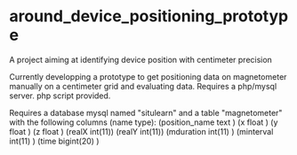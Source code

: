 # around_device_positioning_prototype
A project aiming at identifying device position with centimeter precision

Currently developping a prototype to get positioning data on magnetometer manually on a centimeter grid and evaluating data. Requires a php/mysql server. php script provided.

Requires a database mysql named "situlearn" and a table "magnetometer" with the following columns (name type): 
(position_name 	text )
(x 	            float )
(y 	            float )
(z 	            float )
(realX 	        int(11))
(realY 	        int(11))
(mduration 	    int(11) )
(minterval    	  int(11) )
(time 	          bigint(20) 	)
